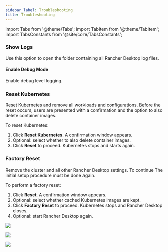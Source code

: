 ```yaml
---
sidebar_label: Troubleshooting
title: Troubleshooting
---
```


import Tabs from '@theme/Tabs';
import TabItem from '@theme/TabItem';
import TabsConstants from '@site/core/TabsConstants';

<head>
  <link rel="canonical" href="https://docs.rancherdesktop.io/ui/troubleshooting"/>
</head>

### Show Logs

Use this option to open the folder containing all Rancher Desktop log files.

#### Enable Debug Mode

Enable debug level logging.

### Reset Kubernetes

Reset Kubernetes and remove all workloads and configurations. Before the reset occurs, users are presented with a confirmation and the option to also delete container images.

To reset Kubernetes:

1. Click **Reset Kubernetes**. A confirmation window appears.
1. Optional: select whether to also delete container images.
1. Click **Reset** to proceed. Kubernetes stops and starts again.

### Factory Reset

Remove the cluster and all other Rancher Desktop settings. To continue The initial setup procedure must be done again.

To perform a factory reset:

1. Click **Reset**. A confirmation window appears.
1. Optional: select whether cached Kubernetes images are kept.
1. Click **Factory Reset** to proceed. Kubernetes stops and Rancher Desktop closes.
1. Optional: start Rancher Desktop again.

<Tabs groupId="os" defaultValue={TabsConstants.defaultOs}>
<TabItem value="Windows">

![](https://suse-rancher-media.s3.amazonaws.com/desktop/v1.7/ui-main/Windows_Troubleshooting.png)

</TabItem>
<TabItem value="macOS">

![](https://suse-rancher-media.s3.amazonaws.com/desktop/v1.7/ui-main/macOS_Troubleshooting.png)

</TabItem>
<TabItem value="Linux">

![](https://suse-rancher-media.s3.amazonaws.com/desktop/v1.7/ui-main/Linux_Troubleshooting.png)

</TabItem>
</Tabs>
